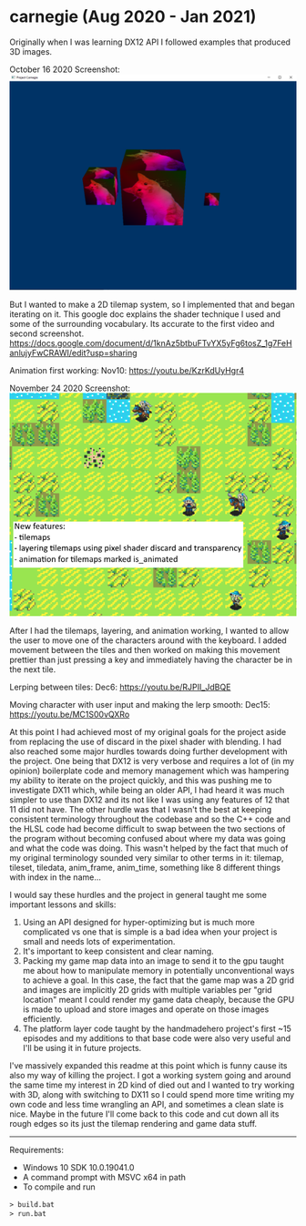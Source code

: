 # carnegie (Aug 2020 - Jan 2021)

Originally when I was learning DX12 API I followed examples that produced 3D images.

October 16 2020 Screenshot:
![example screenshot of program running in october 2020](./screenshots/Oct16-2020.PNG)

But I wanted to make a 2D tilemap system, so I implemented that and began iterating on it. This google doc explains the shader technique I used and some of the surrounding vocabulary. Its accurate to the first video and second screenshot.
https://docs.google.com/document/d/1knAz5btbuFTvYX5yFg6tosZ_1g7FeHanlujyFwCRAWI/edit?usp=sharing

Animation first working: Nov10: https://youtu.be/KzrKdUyHgr4

November 24 2020 Screenshot:
![example screenshot of program running in november 2020](./screenshots/Nov24-2020.PNG)

After I had the tilemaps, layering, and animation working, I wanted to allow the user to move one of the characters around with the keyboard.
I added movement between the tiles and then worked on making this movement prettier than just pressing a key and immediately having the character be in the next tile.

Lerping between tiles: Dec6: https://youtu.be/RJPII_JdBQE

Moving character with user input and making the lerp smooth: Dec15: https://youtu.be/MC1S00vQXRo

At this point I had achieved most of my original goals for the project aside from replacing the use of discard in the pixel shader with blending.
I had also reached some major hurdles towards doing further development with the project. 
One being that DX12 is very verbose and requires a lot of (in my opinion) boilerplate code and memory management which was hampering my ability to iterate on the project
quickly, and this was pushing me to investigate DX11 which, while being an older API, I had heard it was much simpler to use than DX12 and its not like I was using any features 
of 12 that 11 did not have.
The other hurdle was that I wasn't the best at keeping consistent terminology throughout the codebase and so the C++ code and the HLSL code had become difficult to swap between the two sections of the program without becoming confused about where my data was going and what the code was doing. This wasn't helped by the fact that much of my original terminology sounded very similar to other terms in it: tilemap, tileset, tiledata, anim_frame, anim_time, something like 8 different things with index in the name...

I would say these hurdles and the project in general taught me some important lessons and skills:
1) Using an API designed for hyper-optimizing but is much more complicated vs one that is simple is a bad idea when your project is small and needs lots of experimentation.
2) It's important to keep consistent and clear naming.
3) Packing my game map data into an image to send it to the gpu taught me about how to manipulate memory in potentially unconventional ways to achieve a goal. In this case, the fact that the game map was a 2D grid and images are implicitly 2D grids with multiple variables per "grid location" meant I could render my game data cheaply, because the GPU is made to upload and store images and operate on those images efficiently.
4) The platform layer code taught by the handmadehero project's first ~15 episodes and my additions to that base code were also very useful and I'll be using it in future projects.

I've massively expanded this readme at this point which is funny cause its also my way of killing the project. I got a working system going and around the same time my interest in 2D kind of died out and I wanted to try working with 3D, along with switching to DX11 so I could spend more time writing my own code and less time wrangling an API, and sometimes a clean slate is nice. Maybe in the future I'll come back to this code and cut down all its rough edges so its just the tilemap rendering and game data stuff.

---
Requirements:
- Windows 10 SDK 10.0.19041.0
- A command prompt with MSVC x64 in path
- To compile and run
```
> build.bat
> run.bat
```
